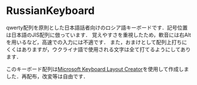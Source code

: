 # RussianKeyboard
qwerty配列を原則とした日本語話者向けのロシア語キーボードです．記号位置は日本語のJIS配列に倣っています．
覚えやすさを重視したため，軟音には右Altを用いるなど，高速での入力には不適です．
また，おまけとして配列上打ちにくくはありますが，ウクライナ語で使用される文字は全て打てるようにしてあります．

このキーボード配列は[Microsoft Keyboard Layout Creator](https://www.microsoft.com/en-us/download/details.aspx?id=102134)を使用して作成しました．再配布，改変等は自由です．
